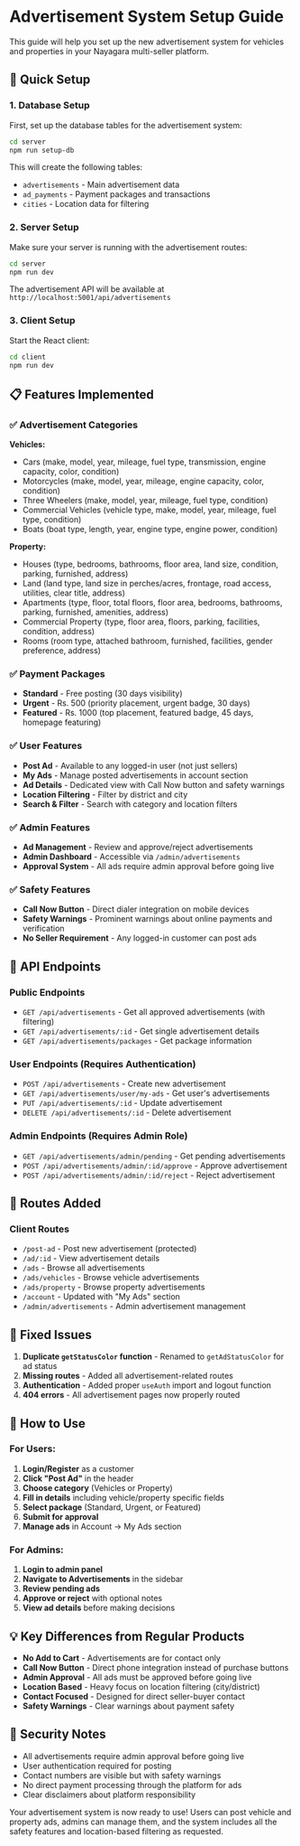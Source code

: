 # Advertisement System Setup Guide

This guide will help you set up the new advertisement system for vehicles and properties in your Nayagara multi-seller platform.

## 🚀 Quick Setup

### 1. Database Setup

First, set up the database tables for the advertisement system:

```bash
cd server
npm run setup-db
```

This will create the following tables:
- `advertisements` - Main advertisement data
- `ad_payments` - Payment packages and transactions
- `cities` - Location data for filtering

### 2. Server Setup

Make sure your server is running with the advertisement routes:

```bash
cd server
npm run dev
```

The advertisement API will be available at `http://localhost:5001/api/advertisements`

### 3. Client Setup

Start the React client:

```bash
cd client
npm run dev
```

## 📋 Features Implemented

### ✅ **Advertisement Categories**

**Vehicles:**
- Cars (make, model, year, mileage, fuel type, transmission, engine capacity, color, condition)
- Motorcycles (make, model, year, mileage, engine capacity, color, condition)
- Three Wheelers (make, model, year, mileage, fuel type, condition)
- Commercial Vehicles (vehicle type, make, model, year, mileage, fuel type, condition)
- Boats (boat type, length, year, engine type, engine power, condition)

**Property:**
- Houses (type, bedrooms, bathrooms, floor area, land size, condition, parking, furnished, address)
- Land (land type, land size in perches/acres, frontage, road access, utilities, clear title, address)
- Apartments (type, floor, total floors, floor area, bedrooms, bathrooms, parking, furnished, amenities, address)
- Commercial Property (type, floor area, floors, parking, facilities, condition, address)
- Rooms (room type, attached bathroom, furnished, facilities, gender preference, address)

### ✅ **Payment Packages**

- **Standard** - Free posting (30 days visibility)
- **Urgent** - Rs. 500 (priority placement, urgent badge, 30 days)
- **Featured** - Rs. 1000 (top placement, featured badge, 45 days, homepage featuring)

### ✅ **User Features**

- **Post Ad** - Available to any logged-in user (not just sellers)
- **My Ads** - Manage posted advertisements in account section
- **Ad Details** - Dedicated view with Call Now button and safety warnings
- **Location Filtering** - Filter by district and city
- **Search & Filter** - Search with category and location filters

### ✅ **Admin Features**

- **Ad Management** - Review and approve/reject advertisements
- **Admin Dashboard** - Accessible via `/admin/advertisements`
- **Approval System** - All ads require admin approval before going live

### ✅ **Safety Features**

- **Call Now Button** - Direct dialer integration on mobile devices
- **Safety Warnings** - Prominent warnings about online payments and verification
- **No Seller Requirement** - Any logged-in customer can post ads

## 🔧 API Endpoints

### Public Endpoints
- `GET /api/advertisements` - Get all approved advertisements (with filtering)
- `GET /api/advertisements/:id` - Get single advertisement details
- `GET /api/advertisements/packages` - Get package information

### User Endpoints (Requires Authentication)
- `POST /api/advertisements` - Create new advertisement
- `GET /api/advertisements/user/my-ads` - Get user's advertisements
- `PUT /api/advertisements/:id` - Update advertisement
- `DELETE /api/advertisements/:id` - Delete advertisement

### Admin Endpoints (Requires Admin Role)
- `GET /api/advertisements/admin/pending` - Get pending advertisements
- `POST /api/advertisements/admin/:id/approve` - Approve advertisement
- `POST /api/advertisements/admin/:id/reject` - Reject advertisement

## 🔄 Routes Added

### Client Routes
- `/post-ad` - Post new advertisement (protected)
- `/ad/:id` - View advertisement details
- `/ads` - Browse all advertisements
- `/ads/vehicles` - Browse vehicle advertisements
- `/ads/property` - Browse property advertisements
- `/account` - Updated with "My Ads" section
- `/admin/advertisements` - Admin advertisement management

## 🐛 Fixed Issues

1. **Duplicate `getStatusColor` function** - Renamed to `getAdStatusColor` for ad status
2. **Missing routes** - Added all advertisement-related routes
3. **Authentication** - Added proper `useAuth` import and logout function
4. **404 errors** - All advertisement pages now properly routed

## 🚦 How to Use

### For Users:
1. **Login/Register** as a customer
2. **Click "Post Ad"** in the header
3. **Choose category** (Vehicles or Property)
4. **Fill in details** including vehicle/property specific fields
5. **Select package** (Standard, Urgent, or Featured)
6. **Submit for approval**
7. **Manage ads** in Account → My Ads section

### For Admins:
1. **Login to admin panel**
2. **Navigate to Advertisements** in the sidebar
3. **Review pending ads**
4. **Approve or reject** with optional notes
5. **View ad details** before making decisions

## 💡 Key Differences from Regular Products

- **No Add to Cart** - Advertisements are for contact only
- **Call Now Button** - Direct phone integration instead of purchase buttons
- **Admin Approval** - All ads must be approved before going live
- **Location Based** - Heavy focus on location filtering (city/district)
- **Contact Focused** - Designed for direct seller-buyer contact
- **Safety Warnings** - Clear warnings about payment safety

## 🔐 Security Notes

- All advertisements require admin approval before going live
- User authentication required for posting
- Contact numbers are visible but with safety warnings
- No direct payment processing through the platform for ads
- Clear disclaimers about platform responsibility

Your advertisement system is now ready to use! Users can post vehicle and property ads, admins can manage them, and the system includes all the safety features and location-based filtering as requested.